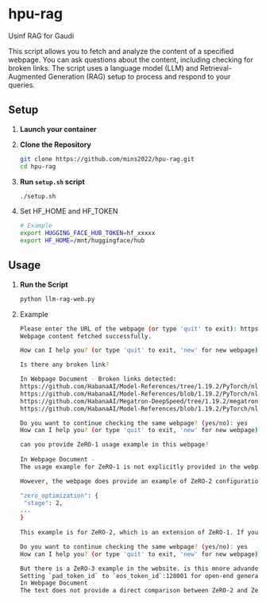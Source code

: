# hpu-rag
Usinf RAG for Gaudi

This script allows you to fetch and analyze the content of a specified webpage. You can ask questions about the content, including checking for broken links. The script uses a language model (LLM) and Retrieval-Augmented Generation (RAG) setup to process and respond to your queries.

## Setup

1. **Launch your container**

2. **Clone the Repository**

   ```bash
   git clone https://github.com/mins2022/hpu-rag.git
   cd hpu-rag

2. **Run `setup.sh` script** 

   ```bash
   ./setup.sh

3. Set HF_HOME and HF_TOKEN

   ```bash
   # Example 
   export HUGGING_FACE_HUB_TOKEN=hf_xxxxx
   export HF_HOME=/mnt/huggingface/hub

## Usage

1. **Run the Script**

   ```bash
   python llm-rag-web.py

2. Example
   ```bash
   Please enter the URL of the webpage (or type 'quit' to exit): https://docs.habana.ai/en/latest/PyTorch/DeepSpeed/DeepSpeed_User_Guide/DeepSpeed_User_Guide.html#installing-deepspeed-library
   Webpage content fetched successfully.

   How can I help you? (or type 'quit' to exit, 'new' for new webpage)

   Is there any broken link?
   
   In Webpage Document - Broken links detected:
   https://github.com/HabanaAI/Model-References/tree/1.19.2/PyTorch/nlp/DeepSpeedExamples/deepspeed-bert
   https://github.com/HabanaAI/Model-References/blob/1.19.2/PyTorch/nlp/DeepSpeedExamples/deepspeed-bert/modeling.py
   https://github.com/HabanaAI/Megatron-DeepSpeed/tree/1.19.2/megatron/model/gpt_model.py
   https://github.com/HabanaAI/Model-References/blob/1.19.2/PyTorch/nlp/DeepSpeedExamples/deepspeed-bert/run_pretraining.py
   
   Do you want to continue checking the same webpage? (yes/no): yes
   How can I help you? (or type 'quit' to exit, 'new' for new webpage)

   can you provide ZeRO-1 usage example in this webpage?
  
   In Webpage Document -  
   The usage example for ZeRO-1 is not explicitly provided in the webpage. However, it mentions that ZeRO-1 is a configuration that partitions the optimizer states across the ranks so that each process updates its own partition. For further details, refer to Using ZeRO section.
   
   However, the webpage does provide an example of ZeRO-2 configuration, which is a more advanced version of ZeRO-1. Here is the example:
   
   "zero_optimization": {
    "stage": 2,
   ...
   }
 
   This example is for ZeRO-2, which is an extension of ZeRO-1. If you want to use ZeRO-1, you would need to set the "stage" parameter to 1 instead of 2. However, the webpage does not provide a specific example for ZeRO-1.

   Do you want to continue checking the same webpage? (yes/no): yes
   How can I help you? (or type 'quit' to exit, 'new' for new webpage) 
   
   But there is a ZeRO-3 example in the website. is this mnore advanded version than ZeRO-2?
   Setting `pad_token_id` to `eos_token_id`:128001 for open-end generation.
   In Webpage Document -  
   The text does not provide a direct comparison between ZeRO-2 and ZeRO-3. However, it does mention that ZeRO-3 is a more advanced version that automatically collects and partitions the model state during the forward and backward passes, which is not mentioned for ZeRO-2. Additionally, ZeRO-3 is recommended to use only optimizers that have been tested with DeepSpeed ZeRO, which may imply that ZeRO-3 is a more complex and advanced configuration. Therefore, it can be inferred that ZeRO-3 is likely a more advanced version than ZeRO-2.